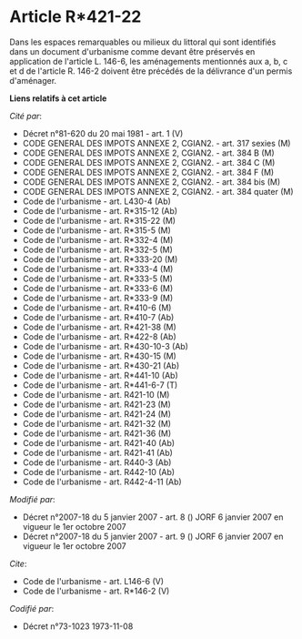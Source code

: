 # Article R*421-22

Dans les espaces remarquables ou milieux du littoral qui sont identifiés dans un document d'urbanisme comme devant être
préservés en application de l'article L. 146-6, les aménagements mentionnés aux a, b, c et d de l'article R. 146-2 doivent
être précédés de la délivrance d'un permis d'aménager.

**Liens relatifs à cet article**

_Cité par_:

  - Décret n°81-620 du 20 mai 1981 - art. 1 (V)
  - CODE GENERAL DES IMPOTS ANNEXE 2, CGIAN2. - art. 317 sexies (M)
  - CODE GENERAL DES IMPOTS ANNEXE 2, CGIAN2. - art. 384 B (M)
  - CODE GENERAL DES IMPOTS ANNEXE 2, CGIAN2. - art. 384 C (M)
  - CODE GENERAL DES IMPOTS ANNEXE 2, CGIAN2. - art. 384 F (M)
  - CODE GENERAL DES IMPOTS ANNEXE 2, CGIAN2. - art. 384 bis (M)
  - CODE GENERAL DES IMPOTS ANNEXE 2, CGIAN2. - art. 384 quater (M)
  - Code de l'urbanisme - art. L430-4 (Ab)
  - Code de l'urbanisme - art. R*315-12 (Ab)
  - Code de l'urbanisme - art. R*315-22 (M)
  - Code de l'urbanisme - art. R*315-5 (M)
  - Code de l'urbanisme - art. R*332-4 (M)
  - Code de l'urbanisme - art. R*332-5 (M)
  - Code de l'urbanisme - art. R*333-20 (M)
  - Code de l'urbanisme - art. R*333-4 (M)
  - Code de l'urbanisme - art. R*333-5 (M)
  - Code de l'urbanisme - art. R*333-6 (M)
  - Code de l'urbanisme - art. R*333-9 (M)
  - Code de l'urbanisme - art. R*410-6 (M)
  - Code de l'urbanisme - art. R*410-7 (Ab)
  - Code de l'urbanisme - art. R*421-38 (M)
  - Code de l'urbanisme - art. R*422-8 (Ab)
  - Code de l'urbanisme - art. R*430-10-3 (Ab)
  - Code de l'urbanisme - art. R*430-15 (M)
  - Code de l'urbanisme - art. R*430-21 (Ab)
  - Code de l'urbanisme - art. R*441-10 (Ab)
  - Code de l'urbanisme - art. R*441-6-7 (T)
  - Code de l'urbanisme - art. R421-10 (M)
  - Code de l'urbanisme - art. R421-23 (M)
  - Code de l'urbanisme - art. R421-24 (M)
  - Code de l'urbanisme - art. R421-32 (M)
  - Code de l'urbanisme - art. R421-36 (M)
  - Code de l'urbanisme - art. R421-40 (Ab)
  - Code de l'urbanisme - art. R421-41 (Ab)
  - Code de l'urbanisme - art. R440-3 (Ab)
  - Code de l'urbanisme - art. R442-10 (Ab)
  - Code de l'urbanisme - art. R442-4-11 (Ab)

_Modifié par_:

  - Décret n°2007-18 du 5 janvier 2007 - art. 8 () JORF 6 janvier 2007 en vigueur le 1er octobre 2007
  - Décret n°2007-18 du 5 janvier 2007 - art. 9 () JORF 6 janvier 2007 en vigueur le 1er octobre 2007

_Cite_:

  - Code de l'urbanisme - art. L146-6 (V)
  - Code de l'urbanisme - art. R*146-2 (V)

_Codifié par_:

  - Décret n°73-1023 1973-11-08
